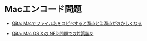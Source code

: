 # Macエンコード問題

- [Qiita: Macでファイル名をコピペすると濁点と半濁点がおかしくなる](https://qiita.com/takuyabe/items/ac13aa99306ad69743e7)

- [Qiita: Mac OS X の NFD 問題での対策諸々](https://qiita.com/knaka/items/48e1799b56d520af6a09)
